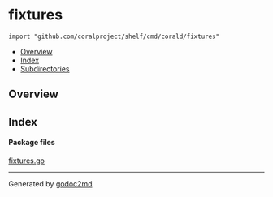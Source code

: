 

# fixtures
`import "github.com/coralproject/shelf/cmd/corald/fixtures"`

* [Overview](#pkg-overview)
* [Index](#pkg-index)
* [Subdirectories](#pkg-subdirectories)

## <a name="pkg-overview">Overview</a>



## <a name="pkg-index">Index</a>


#### <a name="pkg-files">Package files</a>
[fixtures.go](/src/github.com/coralproject/shelf/cmd/corald/fixtures/fixtures.go) 










- - -
Generated by [godoc2md](http://godoc.org/github.com/davecheney/godoc2md)
